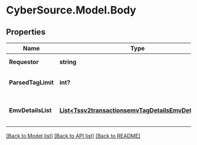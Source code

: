 # CyberSource.Model.Body
## Properties

Name | Type | Description | Notes
------------ | ------------- | ------------- | -------------
**Requestor** | **string** | Identifies the service requesting parsing  | 
**ParsedTagLimit** | **int?** | Number of tags to parse for each EMV tag string provided.  | [optional] 
**EmvDetailsList** | [**List&lt;Tssv2transactionsemvTagDetailsEmvDetailsList&gt;**](Tssv2transactionsemvTagDetailsEmvDetailsList.md) | An array of objects, each containing a requestId and the corresponding emvRequestCombinedTags  | 

[[Back to Model list]](../README.md#documentation-for-models) [[Back to API list]](../README.md#documentation-for-api-endpoints) [[Back to README]](../README.md)

